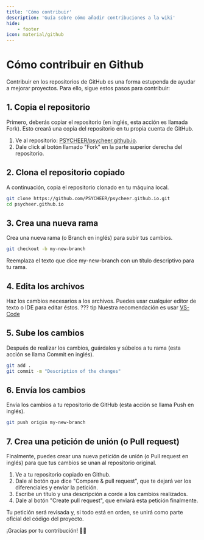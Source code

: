 ```yaml
---
title: 'Cómo contribuir'
description: 'Guía sobre cómo añadir contribuciones a la wiki'
hide:
    - footer
icon: material/github
---
```


# Cómo contribuir en Github

Contribuir en los repositorios de GitHub es una forma estupenda de ayudar a mejorar proyectos. Para ello, sigue estos pasos para contribuir:

## 1. Copia el repositorio

Primero, deberás copiar el repositorio (en inglés, esta acción es llamada Fork). Esto creará una copia del repositorio en tu propia cuenta de GitHub.

1. Ve al repositorio: [PSYCHEER/psycheer.github.io](https://github.com/PSYCHEER/psycheer.github.io).
2. Dale click al botón llamado "Fork" en la parte superior derecha del repositorio.

## 2. Clona el repositorio copiado

A continuación, copia el repositorio clonado en tu máquina local.

```sh
git clone https://github.com/PSYCHEER/psycheer.github.io.git
cd psycheer.github.io
```

## 3. Crea una nueva rama

Crea una nueva rama (o Branch en inglés) para subir tus cambios.
```sh
git checkout -b my-new-branch
```

Reemplaza el texto que dice my-new-branch con un título descriptivo para tu rama.

## 4. Edita los archivos

Haz los cambios necesarios a los archivos. Puedes usar cualquier editor de texto o IDE para editar éstos.
??? tip
    Nuestra recomendación es usar [VS-Code](https://code.visualstudio.com)

## 5. Sube los cambios

Después de realizar los cambios, guárdalos y súbelos a tu rama (esta acción se llama Commit en inglés).

```sh
git add .
git commit -m "Description of the changes"
```

## 6. Envía los cambios

Envía los cambios a tu repositorio de GitHub (esta acción se llama Push en inglés).

```sh
git push origin my-new-branch
```

## 7. Crea una petición de unión (o Pull request)

Finalmente, puedes crear una nueva petición de unión (o Pull request en inglés) para que tus cambios se unan al repositorio original.

1. Ve a tu repositorio copiado en Github.
2. Dale al botón que dice "Compare & pull request", que te dejará ver los diferenciales y enviar la petición.
3. Escribe un título y una descripción a corde a los cambios realizados.
4. Dale al botón "Create pull request", que enviará esta petición finalmente.

Tu petición será revisada y, si todo está en orden, se unirá como parte oficial del código del proyecto.

¡Gracias por tu contribución! 💖👑
